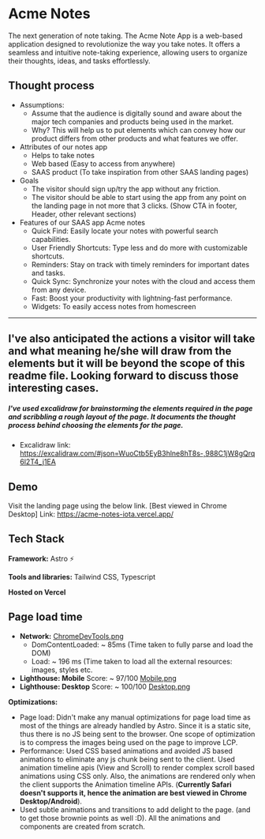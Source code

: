 
# Acme Notes

The next generation of note taking. The Acme Note
App is a web-based application designed to revolutionize the way you take notes. It offers a seamless and intuitive note-taking experience, allowing users to organize their thoughts, ideas, and tasks effortlessly.




## Thought process

- Assumptions:
  - Assume that the audience is digitally sound and aware about the major tech companies and products being used in the market. 
  - Why? This will help us to put elements which can convey how our product differs from other products and what features we offer.
- Attributes of our notes app
    - Helps to take notes
    - Web based (Easy to access from anywhere)
    - SAAS product (To take inspiration from other SAAS landing pages)
- Goals
    - The visitor should sign up/try the app without any friction.
    - The visitor should be able to start using the app from any point on the landing page in not more that 3 clicks. (Show CTA in footer, Header, other relevant sections)
- Features of our SAAS app Acme notes
    - Quick Find: Easily locate your notes with powerful search capabilities.
    - User Friendly Shortcuts: Type less and do more with customizable shortcuts.
    - Reminders: Stay on track with timely reminders for important dates and tasks.
    - Quick Sync: Synchronize your notes with the cloud and access them from any device.
    - Fast: Boost your productivity with lightning-fast performance.
    - Widgets: To easily access notes from homescreen

---
I've also anticipated the actions a visitor will take and what meaning he/she will draw from the elements but it will be beyond the scope of this readme file. Looking forward to discuss those interesting cases.
---
##### I've used excalidraw for brainstorming the elements required in the page and scribbling a rough layout of the page. It documents the thought process behind choosing the elements for the page.

- Excalidraw link: https://excalidraw.com/#json=WuoCtb5EyB3hlne8hT8s-,988C1jW8gQrq6l2T4_j1EA


## Demo

Visit the landing page using the below link. [Best viewed in Chrome Desktop]
Link: https://acme-notes-iota.vercel.app/



## Tech Stack

**Framework:** Astro ⚡️

**Tools and libraries:** Tailwind CSS, Typescript

**Hosted on Vercel**
## Page load time

- **Network:** [ChromeDevTools.png](https://postimg.cc/47RJNvpN)
  - DomContentLoaded: ~ 85ms (Time taken to fully parse and load the DOM)
  - Load: ~ 196 ms (Time taken to load all the external resources: images, styles etc.
- **Lighthouse: Mobile** Score: ~ 97/100 [Mobile.png](https://postimg.cc/WqzV35Yr)
- **Lighthouse: Desktop** Score: ~ 100/100 [Desktop.png](https://postimg.cc/Vd7xv9XB)

**Optimizations:** 
- Page load: Didn't make any manual optimizations for page load time as most of the things are already handled by Astro. Since it is a static site, thus there is no JS being sent to the browser. One scope of optimization is to compress the images being used on the page to improve LCP. 
- Performance: Used CSS based animations and avoided JS based animations to eliminate any js chunk being sent to the client. Used animation timeline apis (View and Scroll) to render complex scroll based animations using CSS only. Also, the animations are rendered only when the client supports the Animation timeline APIs. (**Currently Safari doesn't supports it, hence the animation are best viewed in Chrome Desktop/Android**).
- Used subtle animations and transitions to add delight to the page. (and to get those brownie points as well :D). All the animations and components are created from scratch.

